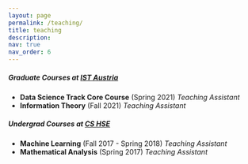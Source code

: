 ```yaml
---
layout: page
permalink: /teaching/
title: teaching
description: 
nav: true
nav_order: 6
---
```


##### Graduate Courses at <a href="https://ist.ac.at/en/home/">IST Austria</a> 


- **Data Science Track Core Course** (Spring 2021)
*Teaching Assistant*
- **Information Theory** (Fall 2021)
*Teaching Assistant*

##### Undergrad Courses at  <a href="https://cs.hse.ru/en/">CS HSE</a> 


- **Machine Learning** (Fall 2017 - Spring 2018)
*Teaching Assistant*
- **Mathematical Analysis** (Spring 2017)
*Teaching Assistant*
